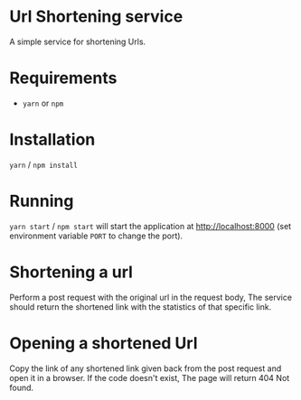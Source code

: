 # Url Shortening service

A simple service for shortening Urls.

# Requirements

- `yarn` or `npm`

# Installation

`yarn` / `npm install`

# Running

`yarn start` / `npm start` will start the application at
[http://localhost:8000](http://localhost:8000) (set environment variable `PORT`
to change the port).

# Shortening a url

Perform a post request with the original url in the request body, The service should return the shortened link with the statistics of that specific link.

# Opening a shortened Url

Copy the link of any shortened link given back from the post request and open it in a browser. If the code doesn't exist, The page will return 404 Not found.
